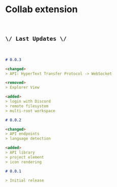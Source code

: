 # Collab extension
<br>

## ` \/ Last Updates \/ `
<br>

```md
# 0.0.3

<changed>
> API: HyperText Transfer Protocol -> WebSocket

<removed>
> Explorer View

<added>
> login with Discord
> remote filesystem
> multi-root workspace
```

```md
# 0.0.2

<changed>
> API endpoints
> language detection

<added>
> API library
> project element
> icon rendering
```
```md
# 0.0.1

> Initial release
```